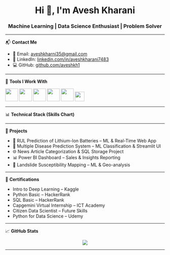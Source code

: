 <h1 align="center">Hi 👋, I'm Avesh Kharani</h1>
<h3 align="center">Machine Learning | Data Science Enthusiast | Problem Solver</h3>

---

📬 **Contact Me**
- 📧 Email: [aveshkharni35@gmail.com](mailto:aveshkharni35@gmail.com)
- 💼 LinkedIn: [linkedin.com/in/aveshkharani7483](https://linkedin.com/in/aveshkharani7483)
- 💻 GitHub: [github.com/aveshkh1](https://github.com/aveshkh1)

---

🔧 **Tools I Work With**
<p align="left">
  <img src="https://cdn.jsdelivr.net/gh/devicons/devicon/icons/python/python-original.svg" width="40"/>
  <img src="https://cdn.jsdelivr.net/gh/devicons/devicon/icons/tensorflow/tensorflow-original.svg" width="40"/>
  <img src="https://cdn.jsdelivr.net/gh/devicons/devicon/icons/numpy/numpy-original.svg" width="40"/>
  <img src="https://cdn.jsdelivr.net/gh/devicons/devicon/icons/pandas/pandas-original.svg" width="40"/>
  <img src="https://cdn.jsdelivr.net/gh/devicons/devicon/icons/mysql/mysql-original.svg" width="40"/>
  <img src="https://img.shields.io/badge/-ScikitLearn-F7931E?style=flat&logo=scikit-learn&logoColor=white" height="30"/>
</p>

---

📊 **Technical Stack (Skills Chart)**


---

📂 **Projects**
- 🔋 RUL Prediction of Lithium-Ion Batteries – ML & Real-Time Web App
- 🧠 Multiple Disease Prediction System – ML Classification & Streamlit UI
- 🌐 News Article Categorization & SQL Storage Project
- 📊 Power BI Dashboard – Sales & Insights Reporting
- 🤖 Landslide Susceptibility Mapping – ML & Geo-analysis

---

📜 **Certifications**
- Intro to Deep Learning – Kaggle
- Python Basic – HackerRank
- SQL Basic – HackerRank
- Capgemini Virtual Internship – ICT Academy
- Citizen Data Scientist – Future Skills
- Python for Data Science – Udemy

---

📈 **GitHub Stats**
<p align="center">
  <img src="https://github-readme-stats.vercel.app/api?username=aveshkh1&show_icons=true&theme=react&count_private=true"/>
</p>

---

